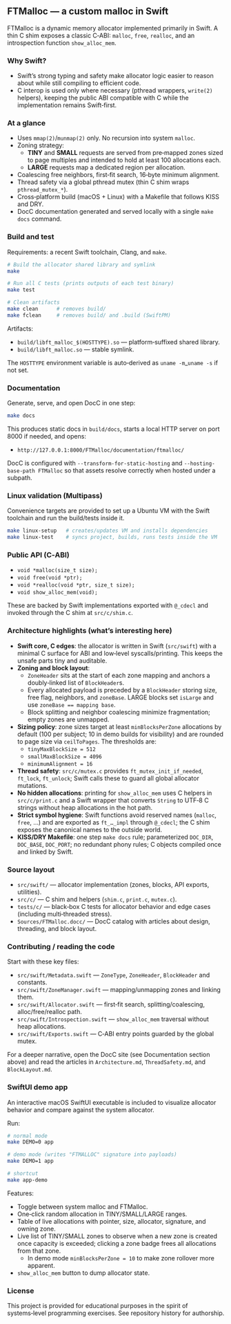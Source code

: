 ## FTMalloc — a custom malloc in Swift

FTMalloc is a dynamic memory allocator implemented primarily in Swift. A thin C shim exposes a classic C‑ABI: `malloc`, `free`, `realloc`, and an introspection function `show_alloc_mem`.

### Why Swift?
- Swift’s strong typing and safety make allocator logic easier to reason about while still compiling to efficient code.
- C interop is used only where necessary (pthread wrappers, `write(2)` helpers), keeping the public ABI compatible with C while the implementation remains Swift‑first.

### At a glance
- Uses `mmap(2)`/`munmap(2)` only. No recursion into system `malloc`.
- Zoning strategy:
  - **TINY** and **SMALL** requests are served from pre‑mapped zones sized to page multiples and intended to hold at least 100 allocations each.
  - **LARGE** requests map a dedicated region per allocation.
- Coalescing free neighbors, first‑fit search, 16‑byte minimum alignment.
- Thread safety via a global pthread mutex (thin C shim wraps `pthread_mutex_*`).
- Cross‑platform build (macOS + Linux) with a Makefile that follows KISS and DRY.
- DocC documentation generated and served locally with a single `make docs` command.

### Build and test
Requirements: a recent Swift toolchain, Clang, and `make`.

```sh
# Build the allocator shared library and symlink
make

# Run all C tests (prints outputs of each test binary)
make test

# Clean artifacts
make clean      # removes build/
make fclean     # removes build/ and .build (SwiftPM)
```

Artifacts:
- `build/libft_malloc_$(HOSTTYPE).so` — platform‑suffixed shared library.
- `build/libft_malloc.so` — stable symlink.

The `HOSTTYPE` environment variable is auto‑derived as `uname -m`_`uname -s` if not set.

### Documentation
Generate, serve, and open DocC in one step:

```sh
make docs
```

This produces static docs in `build/docs`, starts a local HTTP server on port 8000 if needed, and opens:
- `http://127.0.0.1:8000/FTMalloc/documentation/ftmalloc/`

DocC is configured with `--transform-for-static-hosting` and `--hosting-base-path FTMalloc` so that assets resolve correctly when hosted under a subpath.

### Linux validation (Multipass)
Convenience targets are provided to set up a Ubuntu VM with the Swift toolchain and run the build/tests inside it.

```sh
make linux-setup   # creates/updates VM and installs dependencies
make linux-test    # syncs project, builds, runs tests inside the VM
```

### Public API (C‑ABI)
- `void *malloc(size_t size);`
- `void free(void *ptr);`
- `void *realloc(void *ptr, size_t size);`
- `void show_alloc_mem(void);`

These are backed by Swift implementations exported with `@_cdecl` and invoked through the C shim at `src/c/shim.c`.

### Architecture highlights (what’s interesting here)
- **Swift core, C edges**: the allocator is written in Swift (`src/swift`) with a minimal C surface for ABI and low‑level syscalls/printing. This keeps the unsafe parts tiny and auditable.
- **Zoning and block layout**:
  - `ZoneHeader` sits at the start of each zone mapping and anchors a doubly‑linked list of `BlockHeader`s.
  - Every allocated payload is preceded by a `BlockHeader` storing size, free flag, neighbors, and `zoneBase`. LARGE blocks set `isLarge` and use `zoneBase == mapping base`.
  - Block splitting and neighbor coalescing minimize fragmentation; empty zones are unmapped.
- **Sizing policy**: zone sizes target at least `minBlocksPerZone` allocations by default (100 per subject; 10 in demo builds for visibility) and are rounded to page size via `ceilToPages`. The thresholds are:
  - `tinyMaxBlockSize = 512`
  - `smallMaxBlockSize = 4096`
  - `minimumAlignment = 16`
- **Thread safety**: `src/c/mutex.c` provides `ft_mutex_init_if_needed`, `ft_lock`, `ft_unlock`; Swift calls these to guard all global allocator mutations.
- **No hidden allocations**: printing for `show_alloc_mem` uses C helpers in `src/c/print.c` and a Swift wrapper that converts `String` to UTF‑8 C strings without heap allocations in the hot path.
- **Strict symbol hygiene**: Swift functions avoid reserved names (`malloc`, `free`, …) and are exported as `ft_…_impl` through `@_cdecl`; the C shim exposes the canonical names to the outside world.
- **KISS/DRY Makefile**: one step `make docs` rule; parameterized `DOC_DIR`, `DOC_BASE`, `DOC_PORT`; no redundant phony rules; C objects compiled once and linked by Swift.

### Source layout
- `src/swift/` — allocator implementation (zones, blocks, API exports, utilities).
- `src/c/` — C shim and helpers (`shim.c`, `print.c`, `mutex.c`).
- `tests/c/` — black‑box C tests for allocator behavior and edge cases (including multi‑threaded stress).
- `Sources/FTMalloc.docc/` — DocC catalog with articles about design, threading, and block layout.

### Contributing / reading the code
Start with these key files:
- `src/swift/Metadata.swift` — `ZoneType`, `ZoneHeader`, `BlockHeader` and constants.
- `src/swift/ZoneManager.swift` — mapping/unmapping zones and linking them.
- `src/swift/Allocator.swift` — first‑fit search, splitting/coalescing, alloc/free/realloc path.
- `src/swift/Introspection.swift` — `show_alloc_mem` traversal without heap allocations.
- `src/swift/Exports.swift` — C‑ABI entry points guarded by the global mutex.

For a deeper narrative, open the DocC site (see Documentation section above) and read the articles in `Architecture.md`, `ThreadSafety.md`, and `BlockLayout.md`.

### SwiftUI demo app

An interactive macOS SwiftUI executable is included to visualize allocator behavior and compare against the system allocator.

Run:

```sh
# normal mode
make DEMO=0 app

# demo mode (writes "FTMALLOC" signature into payloads)
make DEMO=1 app

# shortcut
make app-demo
```

Features:
- Toggle between system malloc and FTMalloc.
- One‑click random allocation in TINY/SMALL/LARGE ranges.
- Table of live allocations with pointer, size, allocator, signature, and owning zone.
- Live list of TINY/SMALL zones to observe when a new zone is created once capacity is exceeded; clicking a zone badge frees all allocations from that zone.
  - In demo mode `minBlocksPerZone = 10` to make zone rollover more apparent.
- `show_alloc_mem` button to dump allocator state.

### License
This project is provided for educational purposes in the spirit of systems‑level programming exercises. See repository history for authorship.


